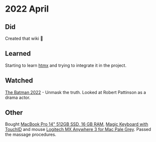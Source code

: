 # 2022 April

## Did

Created that wiki 🎉

## Learned

Starting to learn [htmx](https://htmx.org/) and trying to integrate it in the project.

## Watched

[The Batman 2022](https://trakt.tv/movies/the-batman-2022) - Unmask the truth. Looked at Robert Pattinson as a drama actor.

## Other

Bought [MacBook Pro 14" 512GB SSD, 16 GB RAM](https://ktc.ua/goods/noutbuk_apple_macbook_pro_m1_pro_chip_space_gray.html), 
[Magic Keyboard with TouchID](https://ktc.ua/goods/klaviatura_kompaktna_apple_magic_keyboard_ru_with_touch_id_silver__mk293rsa.html) 
and mouse [Logitech MX Anywhere 3 for Mac Pale Grey](https://hard.rozetka.com.ua/logitech_910_005991/p248728153/). 
Passed the massage procedures.